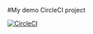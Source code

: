 #My demo CircleCI project

[![CircleCI](https://circleci.com/gh/vipaction/codeid-ci-demo.svg?style=svg)](https://circleci.com/gh/vipaction/codeid-ci-demo)
